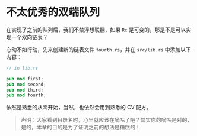 # 不太优秀的双端队列
在实现了之前的队列后，我们不禁浮想联翩，如果 `Rc` 是可变的，那是不是可以实现一个双向链表？

心动不如行动，先来创建新的链表文件 `fourth.rs`，并在 `src/lib.rs` 中添加以下内容：
```rust
// in lib.rs

pub mod first;
pub mod second;
pub mod third;
pub mod fourth;
```

依然是熟悉的从零开始，当然，也依然会用到熟悉的 CV 配方。

> 声明：大家看到目录名时，心里就应该在嘀咕了吧？其实你的嘀咕是对的，是的，本章的目的是为了证明之前的想法是糟糕的！